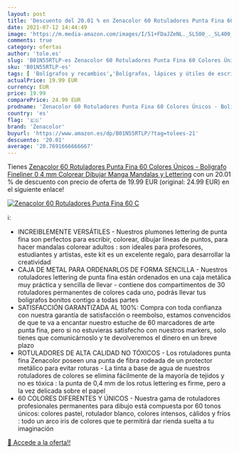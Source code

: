 ```yaml
---
layout: post
title: 'Descuento del 20.01 % en Zenacolor 60 Rotuladores Punta Fina 60 C'
date: 2021-07-12 14:44:49
image: 'https://m.media-amazon.com/images/I/51+FDaJZeNL._SL500_._SL400_.jpg'
comments: true
category: ofertas
author: 'tole.es'
slug: 'B01N55RTLP-es Zenacolor 60 Rotuladores Punta Fina 60 Colores Únicos -...'
sku: 'B01N55RTLP-es'
tags: [ 'Bolígrafos y recambios','Bolígrafos, lápices y útiles de escritura','Oficina y papelería','Rotuladores de punta fina','boligrafo','colorear','rotuladores','zenacolor', ]
actualPrice: 19.99 EUR
currency: EUR
price: 19.99
comparePrice: 24.99 EUR
prodname: 'Zenacolor 60 Rotuladores Punta Fina 60 Colores Únicos - Boligrafo Fineliner 0 4 mm Colorear  Dibujar  Manga  Mandalas y Lettering'
country: 'es'
flag: '🇪🇸'
brand: 'Zenacolor'
buyurl: 'https://www.amazon.es/dp/B01N55RTLP/?tag=tolees-21'
descuento: '20.01'
average: '20.7691666666667'
---
```


Tienes [Zenacolor 60 Rotuladores Punta Fina 60 Colores Únicos - Boligrafo Fineliner 0 4 mm Colorear  Dibujar  Manga  Mandalas y Lettering](https://www.amazon.es/dp/B01N55RTLP/?tag=tolees-21) con un 20.01 % de descuento con precio de oferta de 19.99 EUR (original: 24.99 EUR) en el siguiente enlace!

[![Zenacolor 60 Rotuladores Punta Fina 60 C](https://m.media-amazon.com/images/I/51+FDaJZeNL._SL500_._SL400_.jpg)](https://www.amazon.es/dp/B01N55RTLP/?tag=tolees-21)

ℹ️:

- INCREIBLEMENTE VERSÁTILES - Nuestros plumones lettering de punta fina son perfectos para escribir, colorear, dibujar lineas de puntos, para hacer mandalas colorear adultos : son ideales para profesores, estudiantes y artistas, este kit es un excelente regalo, para desarrollar la creatividad
- CAJA DE METAL PARA ORDENARLOS DE FORMA SENCILLA - Nuestros rotuladores lettering de punta fina están ordenados en una caja metálica muy práctica y sencilla de llevar - contiene dos compartimentos de 30 rotuladores permanentes de colores cada uno, podrás llevar tus boligrafos bonitos contigo a todas partes
- SATISFACCIÓN GARANTIZADA AL 100%: Compra con toda confianza con nuestra garantía de satisfacción o reembolso, estamos convencidos de que te va a encantar nuestro estuche de 60 marcadores de arte punta fina, pero si no estuvieras satisfecho con nuestros markers, solo tienes que comunicárnoslo y te devolveremos el dinero en un breve plazo
- ROTULADORES DE ALTA CALIDAD NO TÓXICOS - Los rotuladores punta fina Zenacolor poseen una punta de fibra rodeada de un protector metálico para evitar roturas - La tinta a base de agua de nuestros rotuladores de colores se elimina fácilmente de la mayoría de tejidos y no es tóxica : la punta de 0,4 mm de los rotus lettering es firme, pero a la vez delicada sobre el papel
- 60 COLORES DIFERENTES Y ÚNICOS - Nuestra gama de rotuladores profesionales permanentes para dibujo está compuesta por 60 tonos únicos: colores pastel, rotulador blanco, colores intensos, cálidos y fríos : todo un arco iris de colores que te permitirá dar rienda suelta a tu imaginación

[🛒 Accede a la oferta!!](https://www.amazon.es/dp/B01N55RTLP/?tag=tolees-21)
